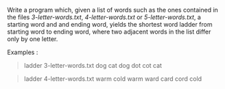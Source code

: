 Write a program which, given a list of words such as the ones contained in the files *3-letter-words.txt*, *4-letter-words.txt* or *5-letter-words.txt*, a starting word and and ending word, yields the shortest word ladder from starting word to ending word, where two adjacent words in the list differ only by one letter.

Examples :

> ladder 3-letter-words.txt dog cat
dog dot cot cat

> ladder 4-letter-words.txt warm cold
warm ward card cord cold



